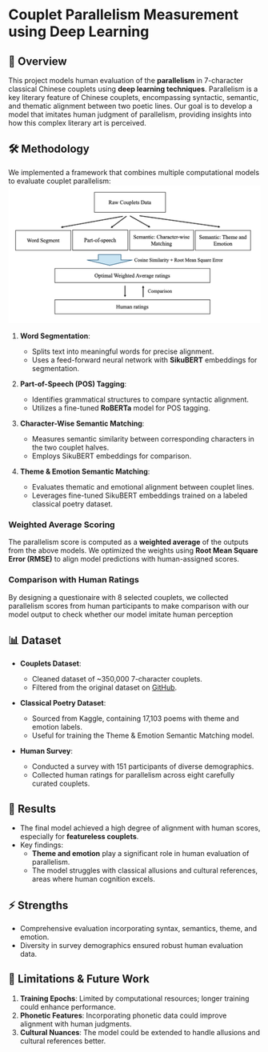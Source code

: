 # Couplet Parallelism Measurement using Deep Learning

## 📖 Overview
This project models human evaluation of the **parallelism** in 7-character classical Chinese couplets using **deep learning techniques**. Parallelism is a key literary feature of Chinese couplets, encompassing syntactic, semantic, and thematic alignment between two poetic lines. Our goal is to develop a model that imitates human judgment of parallelism, providing insights into how this complex literary art is perceived.

## 🛠 Methodology
We implemented a framework that combines multiple computational models to evaluate couplet parallelism:
![Scemaic disgram of the project](README/intro.png)
1. **Word Segmentation**:
   - Splits text into meaningful words for precise alignment.
   - Uses a feed-forward neural network with **SikuBERT** embeddings for segmentation.
   
2. **Part-of-Speech (POS) Tagging**:
   - Identifies grammatical structures to compare syntactic alignment.
   - Utilizes a fine-tuned **RoBERTa** model for POS tagging.

3. **Character-Wise Semantic Matching**:
   - Measures semantic similarity between corresponding characters in the two couplet halves.
   - Employs SikuBERT embeddings for comparison.

4. **Theme & Emotion Semantic Matching**:
   - Evaluates thematic and emotional alignment between couplet lines.
   - Leverages fine-tuned SikuBERT embeddings trained on a labeled classical poetry dataset.

### Weighted Average Scoring
The parallelism score is computed as a **weighted average** of the outputs from the above models. We optimized the weights using **Root Mean Square Error (RMSE)** to align model predictions with human-assigned scores.

### Comparison with Human Ratings
By designing a questionaire with 8 selected couplets, we collected parallelism scores from human participants to make comparison with our model output to check whether our model imitate human perception

## 📊 Dataset
- **Couplets Dataset**:
  - Cleaned dataset of ~350,000 7-character couplets.
  - Filtered from the original dataset on [GitHub](https://github.com/v-zich/couplet-clean-dataset).

- **Classical Poetry Dataset**:
  - Sourced from Kaggle, containing 17,103 poems with theme and emotion labels.
  - Useful for training the Theme & Emotion Semantic Matching model.

- **Human Survey**:
  - Conducted a survey with 151 participants of diverse demographics.
  - Collected human ratings for parallelism across eight carefully curated couplets.

## 🧠 Results
- The final model achieved a high degree of alignment with human scores, especially for **featureless couplets**.
- Key findings:
  - **Theme and emotion** play a significant role in human evaluation of parallelism.
  - The model struggles with classical allusions and cultural references, areas where human cognition excels.

## ⚡ Strengths
- Comprehensive evaluation incorporating syntax, semantics, theme, and emotion.
- Diversity in survey demographics ensured robust human evaluation data.

## 🧩 Limitations & Future Work
1. **Training Epochs**: Limited by computational resources; longer training could enhance performance.
2. **Phonetic Features**: Incorporating phonetic data could improve alignment with human judgments.
3. **Cultural Nuances**: The model could be extended to handle allusions and cultural references better.

